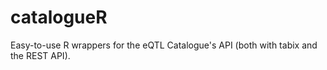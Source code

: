 # catalogueR
Easy-to-use R wrappers for the eQTL Catalogue's API (both with tabix and the REST API).
